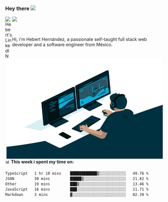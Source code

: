 ### Hey there <img src="https://media.giphy.com/media/hvRJCLFzcasrR4ia7z/giphy.gif" width="25px">
<a href="https://www.linkedin.com/in/evertcode/" target="_blank">
  <img align="left" alt="Hebert's LinkedIN" width="22px" src="https://raw.githubusercontent.com/peterthehan/peterthehan/master/assets/linkedin.svg" />
</a>

![](https://visitor-badge.glitch.me/badge?page_id=evertcode.evertcode)

<br />

Hi, i'm Hebert Hernández, a passionate self-taught full stack web developer and a software engineer from México.

<img align="right" alt="GIF" src="https://github.com/evertcode/evertcode/blob/master/code.gif?raw=true" width="500" height="320" />

📊 **This week i spent my time on:**

<!--START_SECTION:waka-->

```txt
TypeScript   1 hr 10 mins    ████████████▒░░░░░░░░░░░░   49.76 %
JSON         30 mins         █████▒░░░░░░░░░░░░░░░░░░░   21.82 %
Other        19 mins         ███▒░░░░░░░░░░░░░░░░░░░░░   13.46 %
JavaScript   16 mins         ███░░░░░░░░░░░░░░░░░░░░░░   11.71 %
Markdown     3 mins          ▓░░░░░░░░░░░░░░░░░░░░░░░░   02.39 %
```

<!--END_SECTION:waka-->
